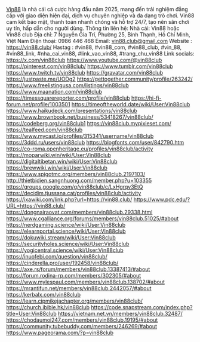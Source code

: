 [Vin88](https://vin88.club/) là nhà cái cá cược hàng đầu năm 2025, mang đến trải nghiệm đẳng cấp với giao diện hiện đại, dịch vụ chuyên nghiệp và đa dạng trò chơi. Vin88 cam kết bảo mật, thanh toán nhanh chóng và hỗ trợ 24/7, tạo nên sân chơi uy tín, hấp dẫn cho người dùng.
Thông tin liên hệ:
Nhà cái: Vin88 hoặc Vin88 club
Địa chỉ: 7 Nguyễn Gia Trí, Phường 25, Bình Thạnh, Hồ Chí Minh, Việt Nam
Điện thoại: 0986 446 468
Email: vin88.club@gmail.com
Website : https://vin88.club/
Hastag : #vin88, #vin88_com, #vin88_club, #vin_88, #vin88_link, #nha_cai_vin88, #link_vao_vin88, #trang_chu_vin88
Link socials:
https://x.com/vin88club
https://www.youtube.com/@vin88club
https://pinterest.com/vin88club/
https://www.tumblr.com/vin88club
https://www.twitch.tv/vin88club
https://gravatar.com/vin88club
https://justpaste.me/UODg2
https://gettogether.community/profile/263242/
https://www.freelistingusa.com/listings/vin88club
https://www.maanation.com/vin88club
https://timessquarereporter.com/profile/vin88club
https://hi-fi-forum.net/profile/1003501
https://timeoftheworld.date/wiki/User:Vin88club
https://www.haikudeck.com/presentations/vin88club
https://www.brownbook.net/business/53418267/vin88club/
https://codeberg.org/vin88club1
https://vin88club.mypixieset.com/
https://tealfeed.com/vin88club
https://www.mycast.io/profiles/315341/username/vin88club
https://3ddd.ru/users/vin88club
https://blogfonts.com/user/842790.htm
https://co-roma.openheritage.eu/profiles/vin88club/activity
https://moparwiki.win/wiki/User:Vin88club
https://digitaltibetan.win/wiki/User:Vin88club
https://brewwiki.win/wiki/User:Vin88club
https://www.spigotmc.org/members/vin88club.2197103/
http://thietbidien.sangnhuong.com/member.php?u=103355
https://groups.google.com/g/vin88club/c/LxHgrqv3EtQ
https://decidim.tjussana.cat/profiles/vin88club/activity
https://ixawiki.com/link.php?url=https://vin88.club/
https://www.pdc.edu/?URL=https://vin88.club/
https://dongnairaovat.com/members/vin88club.29338.html
https://www.cgalliance.org/forums/members/vin88club.51025/#about
https://nerdgaming.science/wiki/User:Vin88club
https://elearnportal.science/wiki/User:Vin88club
https://dokuwiki.stream/wiki/User:Vin88club
https://securityholes.science/wiki/User:Vin88club
https://yogicentral.science/wiki/User:Vin88club
https://inuofebi.com/question/vin88club/
https://cinderella.pro/user/192458/vin88club/
https://axe.rs/forum/members/vin88club.13387413/#about
https://forum.rodina-rp.com/members/302305/#about
https://www.mylespaul.com/members/vin88club.138702/#about
https://mrantifun.net/members/vin88club.2442057/#about
https://kerbalx.com/vin88club
https://learn.cipmikejachapter.org/members/vin88club/
https://church.ibible.hk/vin88club
https://code.snapstream.com/index.php?title=User:Vin88club
https://vietnam.net.vn/members/vin88club.32487/
https://chodaumoi247.com/members/vin88club.19195/#about
https://community.tubebuddy.com/members/246269/#about
https://www.pageorama.com/?p=vin88club
